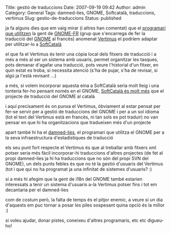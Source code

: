 Title: gestió de traduccions
Date: 2007-09-19 09:42
Author: admin
Category: General
Tags: damned-lies, GNOME, Softcatalà, traduccions, vertimus
Slug: gestio-de-traduccions
Status: published

ja fa alguns dies que em vaig mirar (i altres han comentat) que el <a href="http://gnomefr.traduc.org/suivi/" target="_blank" rel="noopener">programari que utilitzen</a> la gent de <a href="http://www.gnomefr.org/" target="_blank" rel="noopener">GNOME-FR</a> (grup que s'encarrega de fer la traducció del <a href="http://www.gnome.org" target="_blank" rel="noopener">GNOME</a> al francès) anomenat <a href="https://launchpad.net/vertimus/trunk" target="_blank" rel="noopener">Vertimus</a> el podríem adaptar per utilitzar-lo a <a href="http://www.softcatala.org" target="_blank" rel="noopener">SoftCatalà</a>

el que fa el Vertimus és tenir una còpia local dels fitxers de traducció i a més a més al ser un sistema amb usuaris, permet organitzar les tasques, pots demanar d'agafar una traducció, pots veure l'historial d'un fitxer, en quin estat es troba, si necessita atenció (s'ha de pujar, s'ha de revisar, si algú ja l'està revisant ...)

a més, si volem incorporar aquesta eina a SoftCatalà seria molt lleig i una tonteria fer-ho pensant només en el GNOME, <a href="http://softcatala.org/projectes/" target="_blank" rel="noopener">SoftCatalà és molt més</a> que el projecte de traducció del GNOME al català

i aquí precisament és on punxa el Vertimus, òbviament al estar pensat per fer-se servir per a gestió de traduccions del GNOME i per a un sol idioma (tot el text del Vertimus està en francès, ni tan sols es pot traduir) no van pensar en que hi ha organitzacions que tradueixen més d'un projecte

apart també hi ha el <a href="http://l10n.gnome.org" target="_blank" rel="noopener">damned-lies</a>, el programari que utilitza el GNOME per a la seva infraestructura d'estadístiques de traducció

els seu punt fort respecte el Vertimus és que al treballar amb fitxers xml potser seria més fàcil incorporar-hi traduccions d'altres projectes (de fet al propi damned-lies ja hi ha traduccions que no són del propi SVN del GNOME), un dels punts febles és que no té la gestió d'usuaris del Vertimus (tot i que qui no ha programat ja una infinitat de sistemes d'usuaris? :)

si a més hi afegim que la gent de i18n del GNOME també estarien interessats a tenir un sistema d'usuaris a-la Vertimus potser fins i tot em decantaria per el damned-lies

com de costum però, la falta de temps és el pitjor enemic, a veure si un dia d'aquests em puc tornar a posar les piles sospesant quina opció és la millor :)

si voleu ajudar, donar pistes, coneixeu d'altres programaris, etc etc digueu-ho!
